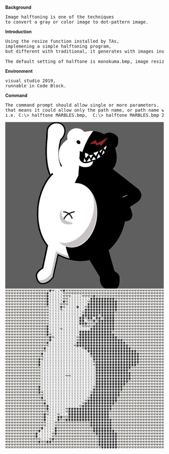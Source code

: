 **Background**
<pre>
Image halftoning is one of the techniques 
to convert a gray or color image to dot-pattern image.
</pre>

**Introduction**
<pre>
Using the resize function installed by TAs,
implemening a simple halftoning program, 
but different with traditional, it generates with images instead of dot patterns.

The default setting of halftone is monokuma.bmp, image resizes in 64, patches resizes in 16.
</pre>

**Environment**
<pre>
visual studio 2019,
runnable in Code Block.
</pre>

**Command**
<pre>
The command prompt should allow single or more parameters.
that means it could allow only the path name, or path name with size of content image,
i.e. C:\> halftone MARBLES.bmp,  C:\> halftone MARBLES.bmp 256
</pre>

![plot](https://github.com/adriankwan108/CSCI3280/blob/main/HW1/asg1_before_demo.jpg)
![plot](https://github.com/adriankwan108/CSCI3280/blob/main/HW1/asg1_result_demo.jpg)